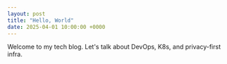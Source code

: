 ```yaml
---
layout: post
title: "Hello, World"
date: 2025-04-01 10:00:00 +0000
---
```


Welcome to my tech blog. Let's talk about DevOps, K8s, and privacy-first infra.
